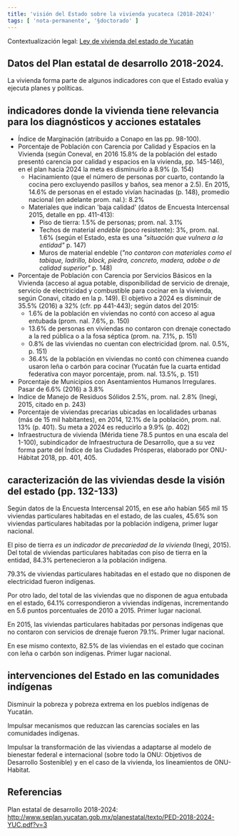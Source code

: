 ```yaml
---
title: 'visión del Estado sobre la vivienda yucateca (2018-2024)'
tags: [ 'nota-permanente', '§doctorado' ]
---
```

Contextualización legal: [Ley de vivienda del estado de Yucatán](https://www.poderjudicialyucatan.gob.mx/digestum/marcoLegal/02/2012/DIGESTUM02100.pdf)

## Datos del Plan estatal de desarrollo 2018-2024.

La vivienda forma parte de algunos indicadores con que el Estado evalúa y ejecuta planes y políticas.

## indicadores donde la vivienda tiene relevancia para los diagnósticos y acciones estatales

- Índice de Marginación (atribuido a Conapo en las pp. 98-100). 
- Porcentaje de Población con Carencia por Calidad y Espacios en la Vivienda (según Coneval, en 2016 15.8% de la población del estado presentó carencia por calidad y espacios en la vivienda, pp. 145-146), en el plan hacia 2024 la meta es disminuirlo a 8.9% (p. 154)
    - Hacinamiento (que el número de personas por cuarto, contando la cocina pero excluyendo pasillos y baños, sea menor a 2.5). En 2015, 14.6% de personas en el estado vivían hacinadas (p. 148), promedio nacional (en adelante prom. nal.): 8.2%
    - Materiales que indican 'baja calidad' (datos de Encuesta Intercensal 2015, detalle en pp. 411-413):
        - Piso de tierra: 1.5% de personas; prom. nal. 3.1%
        - Techos de material *endeble* (poco resistente): 3%, prom. nal. 1.6% (según el Estado, esta es una *"situación que vulnera a la entidad"* p. 147)
        - Muros de material endeble (*"no contaron con materiales como el tabique, ladrillo, block, piedra, concreto, madera, adobe o de calidad superior"* p. 148)
- Porcentaje de Población con Carencia por Servicios Básicos en la Vivienda (acceso al agua potable, disponibilidad de servicio de drenaje, servicio de electricidad y combustible para cocinar en la vivienda, según Conavi, citado en la p. 149). El objetivo a 2024 es disminuir de 35.5% (2016) a 32% (cfr. pp 441-443); según datos del 2015:
    - 1.6% de la población en viviendas no contó con acceso al agua entubada (prom. nal. 7.6%, p. 150)
    - 13.6% de personas en viviendas no contaron con drenaje conectado a la red pública o a la fosa séptica (prom. na. 7.1%, p. 151)
    - 0.8% de las viviendas no cuentan con electricidad (prom. nal. 0.5%, p. 151)
    - 36.4% de la población en viviendas no contó con chimenea cuando usaron leña o carbón para cocinar (Yucatán fue la cuarta entidad federativa con mayor porcentaje, prom. nal. 13.5%, p. 151)
- Porcentaje de Municipios con Asentamientos Humanos Irregulares. Pasar de 6.6% (2016) a 3.8%
- Indice de Manejo de Residuos Sólidos 2.5%, prom. nal. 2.8% (Inegi, 2015, citado en p. 243)
- Porcentaje de viviendas precarias ubicadas en localidades urbanas (más de 15 mil habitantes), en 2014, 12.1% de la población, prom. nal. 13% (p. 401). Su meta a 2024 es reducirlo a 9.9% (p. 402)
- Infraestructura de vivienda (Mérida tiene 78.5 puntos en una escala del 1-100), subindicador de Infraestructura de Desarrollo, que a su vez forma parte del Índice de las Ciudades Prósperas, elaborado por ONU-Hábitat 2018, pp. 401, 405. 

## caracterización de las viviendas desde la visión del estado (pp. 132-133)

Según datos de la Encuesta Intercensal 2015, en ese año habían 565 mil 15 viviendas particulares habitadas en el estado, de las cuales, 45.6% son viviendas particulares habitadas por la población indígena, primer lugar nacional.

El piso de tierra *es un indicador de precariedad de la vivienda* (Inegi, 2015). Del total de viviendas particulares habitadas con piso de tierra en la entidad, 84.3% pertenecieron a la población indígena.

79.3% de viviendas particulares habitadas en el estado que no disponen de electricidad fueron indígenas.

Por otro lado, del total de las viviendas que no disponen de agua entubada en el estado, 64.1% correspondieron a viviendas indígenas, incrementando en 5.6 puntos porcentuales de 2010 a 2015. Primer lugar nacional.

En 2015, las viviendas particulares habitadas por personas indígenas que no contaron con servicios de drenaje fueron 79.1%. Primer lugar nacional.

En ese mismo contexto, 82.5% de las viviendas en el estado que cocinan con leña o carbón son indígenas. Primer lugar nacional.

## intervenciones del Estado en las comunidades indígenas

Disminuir la pobreza y pobreza extrema en los pueblos indígenas de Yucatán.

Impulsar mecanismos que reduzcan las carencias sociales en las comunidades indígenas.

Impulsar la transformación de las viviendas a adaptarse al modelo de bienestar federal e internacional (sobre todo la ONU: Objetivos de Desarrollo Sostenible) y en el caso de la vivienda, los lineamientos de ONU-Habitat.

## Referencias

Plan estatal de desarrollo 2018-2024: http://www.seplan.yucatan.gob.mx/planestatal/texto/PED-2018-2024-YUC.pdf?v=3